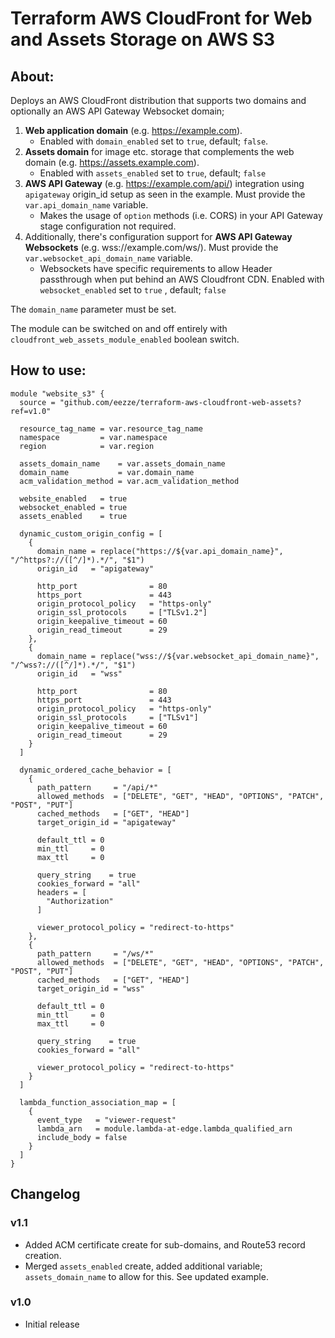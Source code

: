 # Terraform AWS CloudFront for Web and Assets Storage on AWS S3

## About:

Deploys an AWS CloudFront distribution that supports two domains and optionally an AWS API Gateway Websocket domain;
  1) **Web application domain** (e.g. https://example.com). 
     - Enabled with ``domain_enabled`` set to ``true``, default; ``false``.
  2) **Assets domain** for image etc. storage that complements the web domain (e.g. https://assets.example.com). 
     - Enabled with ``assets_enabled`` set to ``true``, default; ``false``
  3) **AWS API Gateway** (e.g. https://example.com/api/) integration using ``apigateway`` origin_id setup as seen in the example. Must provide the ``var.api_domain_name`` variable.
      - Makes the usage of ``option`` methods (i.e. CORS) in your API Gateway stage configuration not required.
  4) Additionally, there's configuration support for **AWS API Gateway Websockets** (e.g. wss://example.com/ws/). Must provide the ``var.websocket_api_domain_name`` variable.
     - Websockets have specific requirements to allow Header passthrough when put behind an AWS Cloudfront CDN. Enabled with ``websocket_enabled`` set to ``true`` , default; ``false``

The ``domain_name`` parameter must be set.

The module can be switched on and off entirely with ``cloudfront_web_assets_module_enabled`` boolean switch.

## How to use:

```hcl
module "website_s3" {
  source = "github.com/eezze/terraform-aws-cloudfront-web-assets?ref=v1.0"

  resource_tag_name = var.resource_tag_name
  namespace         = var.namespace
  region            = var.region

  assets_domain_name    = var.assets_domain_name
  domain_name           = var.domain_name
  acm_validation_method = var.acm_validation_method

  website_enabled   = true
  websocket_enabled = true
  assets_enabled    = true

  dynamic_custom_origin_config = [
    {
      domain_name = replace("https://${var.api_domain_name}", "/^https?://([^/]*).*/", "$1")
      origin_id   = "apigateway"

      http_port                = 80
      https_port               = 443
      origin_protocol_policy   = "https-only"
      origin_ssl_protocols     = ["TLSv1.2"]
      origin_keepalive_timeout = 60
      origin_read_timeout      = 29
    },
    {
      domain_name = replace("wss://${var.websocket_api_domain_name}", "/^wss?://([^/]*).*/", "$1")
      origin_id   = "wss"

      http_port                = 80
      https_port               = 443
      origin_protocol_policy   = "https-only"
      origin_ssl_protocols     = ["TLSv1"]
      origin_keepalive_timeout = 60
      origin_read_timeout      = 29
    }
  ]

  dynamic_ordered_cache_behavior = [
    {
      path_pattern     = "/api/*"
      allowed_methods  = ["DELETE", "GET", "HEAD", "OPTIONS", "PATCH", "POST", "PUT"]
      cached_methods   = ["GET", "HEAD"]
      target_origin_id = "apigateway"

      default_ttl = 0
      min_ttl     = 0
      max_ttl     = 0

      query_string    = true
      cookies_forward = "all"
      headers = [
        "Authorization"
      ]

      viewer_protocol_policy = "redirect-to-https"
    },
    {
      path_pattern     = "/ws/*"
      allowed_methods  = ["DELETE", "GET", "HEAD", "OPTIONS", "PATCH", "POST", "PUT"]
      cached_methods   = ["GET", "HEAD"]
      target_origin_id = "wss"

      default_ttl = 0
      min_ttl     = 0
      max_ttl     = 0

      query_string    = true
      cookies_forward = "all"

      viewer_protocol_policy = "redirect-to-https"
    }
  ]

  lambda_function_association_map = [
    {
      event_type   = "viewer-request"
      lambda_arn   = module.lambda-at-edge.lambda_qualified_arn
      include_body = false
    }
  ]
}
```

## Changelog

### v1.1
  - Added ACM certificate create for sub-domains, and Route53 record creation.
  - Merged ``assets_enabled`` create, added additional variable; ``assets_domain_name`` to allow for this. See updated example.

### v1.0
 - Initial release